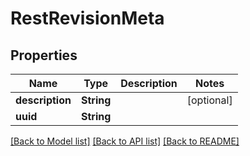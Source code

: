 # RestRevisionMeta

## Properties
Name | Type | Description | Notes
------------ | ------------- | ------------- | -------------
**description** | **String** |  | [optional] 
**uuid** | **String** |  | 

[[Back to Model list]](../README.md#documentation-for-models) [[Back to API list]](../README.md#documentation-for-api-endpoints) [[Back to README]](../README.md)


